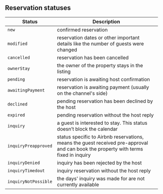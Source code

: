 ## Reservation statuses


Status | Description
-------- | ----------- 
`new` | confirmed reservation
`modified` | reservation dates or other important details like the number of guests were changed
`cancelled` | reservation has been cancelled
`ownerStay` | the owner of the property stays in the listing
`pending` | reservation is awaiting host confirmation
`awaitingPayment` | reservation is awaiting payment (usually on the channel's side)
`declined` | pending reservation has been declined by the host
`expired` | pending reservation without the host reply
`inquiry` | a guest is interested to stay. This status doesn’t block the calendar
`inquiryPreapproved` | status specific to Airbnb reservations, means the guest received pre-approval and can book the property with terms fixed in inquiry
`inquiryDenied` | inquiry has been rejected by the host
`inquiryTimedout` | inquiry reservation without the host reply
`inquiryNotPossible` | the days' inquiry was made for are not currently available